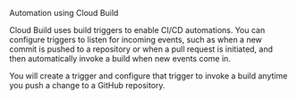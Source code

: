 Automation using Cloud Build


Cloud Build uses build triggers to enable CI/CD automations. You can configure triggers to listen for incoming events, such as when a new commit is pushed to a repository or when a pull request is initiated, and then automatically invoke a build when new events come in.

You will create a trigger and configure that trigger to invoke a build anytime you push a change to a GitHub repository.
